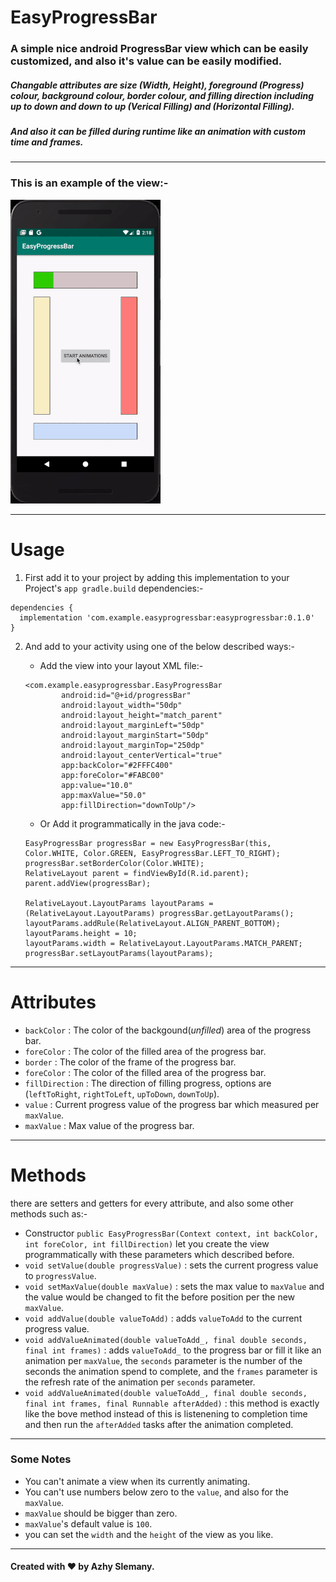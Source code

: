 # EasyProgressBar
### A simple nice android **ProgressBar** view which can be easily customized, and also it's value can be easily modified.

##### Changable attributes are size (Width, Height), foreground (**Progress**) colour, background colour, border colour, and filling direction including up to down and down to up (Verical Filling) and (Horizontal Filling).
##### And also it can be filled during runtime like an animation with custom time and frames.
----------
### This is an example of the view:-

![](ezgif.com-resize.gif)

------------------------------------------

# Usage
1. First add it to your project by adding this implementation to your Project's `app gradle.build` dependencies:-

```
dependencies {
  implementation 'com.example.easyprogressbar:easyprogressbar:0.1.0'
}
```

2. And add to your activity using one of the below described ways:-
   - Add the view into your layout XML file:-

   ```
   <com.example.easyprogressbar.EasyProgressBar
           android:id="@+id/progressBar"
           android:layout_width="50dp"
           android:layout_height="match_parent"
           android:layout_marginLeft="50dp"
           android:layout_marginStart="50dp"
           android:layout_marginTop="250dp"
           android:layout_centerVertical="true"
           app:backColor="#2FFFC400"
           app:foreColor="#FABC00"
           app:value="10.0"
           app:maxValue="50.0"
           app:fillDirection="downToUp"/>
   ```

   - Or Add it programmatically in the java code:-
   
   ```
   EasyProgressBar progressBar = new EasyProgressBar(this, Color.WHITE, Color.GREEN, EasyProgressBar.LEFT_TO_RIGHT);
   progressBar.setBorderColor(Color.WHITE);
   RelativeLayout parent = findViewById(R.id.parent);
   parent.addView(progressBar);

   RelativeLayout.LayoutParams layoutParams = (RelativeLayout.LayoutParams) progressBar.getLayoutParams();
   layoutParams.addRule(RelativeLayout.ALIGN_PARENT_BOTTOM);
   layoutParams.height = 10;
   layoutParams.width = RelativeLayout.LayoutParams.MATCH_PARENT;
   progressBar.setLayoutParams(layoutParams);
   ```
-------
# Attributes
- `backColor` : The color of the backgound(_unfilled_) area of the progress bar.
- `foreColor` : The color of the filled area of the progress bar.
- `border` : The color of the frame of the progress bar.
- `foreColor` : The color of the filled area of the progress bar.
- `fillDirection` : The direction of filling progress, options are (`leftToRight`, `rightToLeft`, `upToDown`, `downToUp`).
- `value` : Current progress value of the progress bar which measured per `maxValue`.
- `maxValue` : Max value of the progress bar.
--------
# Methods
there are setters and getters for every attribute, and also some other methods such as:-
- Constructor `public EasyProgressBar(Context context, int backColor, int foreColor, int fillDirection)` let you create the view programmatically with these parameters which described before.
- `void setValue(double progressValue)` : sets the current progress value to `progressValue`.
- `void setMaxValue(double maxValue)` : sets the max value to `maxValue` and the value would be changed to fit the before position per the new `maxValue`.
- `void addValue(double valueToAdd)` : adds `valueToAdd` to the current progress value.
- `void addValueAnimated(double valueToAdd_, final double seconds, final int frames)` : adds `valueToAdd_` to the progress bar or fill it like an animation per `maxValue`, the `seconds` parameter is the number of the seconds the animation spend to complete, and the `frames` parameter is the refresh rate of the animation per `seconds` parameter.
- `void addValueAnimated(double valueToAdd_, final double seconds, final int frames, final Runnable afterAdded)` : this method is exactly like the bove method instead of this is listenening to completion time and then run the `afterAdded` tasks after the animation completed.
----------
### Some Notes
- You can't animate a view when its currently animating.
- You can't use numbers below zero to the `value`, and also for the `maxValue`.
- `maxValue` should be bigger than zero.
- `maxValue`'s default value is `100`.
- you can set the `width` and the `height` of the view as you like.
-------
#### Created with :heart: by Azhy Slemany.
